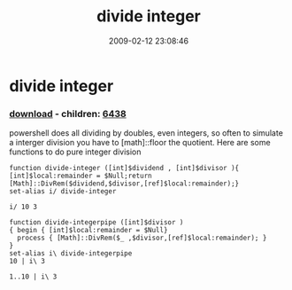 ﻿---
pid:            869
poster:         karl prosser
title:          divide integer
date:           2009-02-12 23:08:46
format:         posh
parent:         0
parent:         0
children:       6438
---

# divide integer

### [download](869.ps1) - children: [6438](6438.md)

powershell does all dividing by doubles, even integers, so often to simulate a interger division you have to [math]::floor the quotient. Here are some functions to do pure integer division	

```posh
function divide-integer ([int]$dividend , [int]$divisor ){ [int]$local:remainder = $Null;return [Math]::DivRem($dividend,$divisor,[ref]$local:remainder);}
set-alias i/ divide-integer

i/ 10 3

function divide-integerpipe ([int]$divisor )
{ begin { [int]$local:remainder = $Null}
  process { [Math]::DivRem($_ ,$divisor,[ref]$local:remainder); }
}
set-alias i\ divide-integerpipe
10 | i\ 3

1..10 | i\ 3


```
